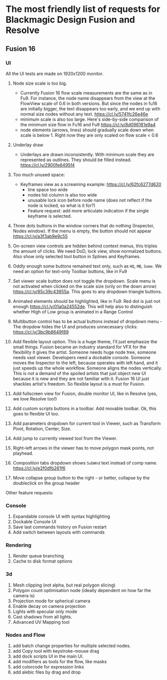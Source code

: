 # The most friendly list of requests for Blackmagic Design Fusion and Resolve
## Fusion 16
### UI
All the UI tests are made on 1920x1200 monitor.

1. Node size scale is too big.
    - Currently Fusion 16 flow scale measurements are the same as in Fu9. For instance, the node name disappears from the view at the FlowView scale of 0.6 in both versions. But since the nodes in fu16 are initially bigger, the text disappears too early, and we end up with normal size nodes without any text. https://cl.ly/5741fc26e46e
    - minimum scale is also too large. Here's side-by-side comparison of the minimum size flow in Fu16 and Fu9 https://cl.ly/8d096181e9a4
    - node elements (arrows, lines) should gradually scale down when scale is below 1. Right now they are only scaled on flow scale < 0.6 

2. Underlay draw
    - Underlays are drawn inconsistently. With minimum scale they are represented as outlines. They should be filled instead. https://cl.ly/2900fe6495f4

3. Too much unused space:
    - Keyframes view as a screaming example:
    https://cl.ly/62fc6277d620
        * line space too wide 
        * nodes list column is also too wide
        * unusable lock icon before node name (does not reflect if the node is locked, so what is it for?)
        * Feature request: add more articulate indication if the single keyframe is selected.

4. Three dots buttons in the window corners that do nothing (Inspector, Nodes window). If the menu is empty, the button should not appear https://cl.ly/a3f3ab9e9c55

5. On-screen view controls are hidden behind context menus, this triples the amount of clicks. We need DoD, lock view, show normalized buttons. Also show only selected tool button in Splines and Keyframes.

6. Oddly enough some buttons remained text only, such as `HQ`, `MB`, `Some`. We need an option for text-only Toolbar buttons, like in Fu9

7. Set viewer scale button does not toggle the dropdown. Scale menu is not activated when clicked on the scale size (only on the down arrow) https://cl.ly/85c39c43955a. This goes to any dropdown triangle buttons.

8. Animated elements should be highlighted, like in Fu9. Red dot is just not enough https://cl.ly/01a0a24552de. This will help also to distinguish whether High of Low group is animated in a Range Control

9. Multibutton control has to be actual buttons instead of dropdown menu - The dropdow hides the UI and produces unnecessary clicks: https://cl.ly/3bc9b8649f89

10. Add flexible layout option. This is a huge theme, I'll just emphasize the small things. Fusion became an industry standard for VFX for the flexibility it gives the artist. Someone needs huge node tree, someone needs vast viewer. Developers need a dockable console. Someone moves the Inspector to the left, because operates with left hand, and it just speeds up the whole workflow. Someone aligns the nodes vertically. This is not a demand of the spoiled artists that just object new UI because it is new and they are not familiar with it. Fusion 16 UI just shackles artist's freedom. So flexible layout is a must for Fusion.

11. Add fullscreen view for Fusion, double monitor UI, like in Resolve (yes, we love Resolve too!)

12. Add custom scripts buttons in a toolbar. Add movable toolbar. Ok, this goes to flexible UI too.

13. Add parameters dropdown for current tool in Viewer, such as Transform Pivot, Rotation, Center, Size.

14. Add jump to currently viewed tool from the Viewer.

15. Right-left arrows in the viewer has to move polygon mask points, not playhead.  

16. Composition tabs dropdown shows `SubWnd` text instead of comp name. https://cl.ly/e2f0dfb261f6

17. Move collapse group button to the right - or better, collapse by the doubleclick on the group header



Other feature requests:

### Console
1. Expandable console UI with syntax highlighting
2. Dockable Console UI
3. Save last commands history on Fusion restart
4. Add switch between layouts with commands

### Rendering
1. Render queue branching
2. Cache to disk format options

### 3d
1. Mesh clipping (not alpha, but real polygon slicing)
2. Polygon count optimisation node (ideally dependent on how far the camera is)
3. Projection mode for spherical camera
4. Enable decay on camera projection
5. Lights with specular only mode
6. Cast shadows from all lights.
7. Advanced UV Mapping tool

### Nodes and Flow
1. add batch change properties for multiple selected nodes.
2. add Copy tool with keystroke-mouse drag
3. add dock scripts UI in the main UI.
4. add modifiers as tools for the flow, like masks
5. add colorcode for expression links
6. add alebic files by drag and drop


